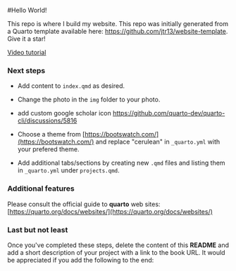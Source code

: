 #Hello World!

This repo is where I build my website. 
This repo was initially generated from a Quarto template available here: https://github.com/jtr13/website-template.
Give it a star!


[Video tutorial](https://youtu.be/YN75YXaLFGM)

### Next steps

- Add content to `index.qmd` as desired.

- Change the photo in the `img` folder to your photo.

- add custom google scholar icon https://github.com/quarto-dev/quarto-cli/discussions/5816

- Choose a theme from [https://bootswatch.com/](https://bootswatch.com/) and replace "cerulean" in `_quarto.yml` with your prefered theme.

- Add additional tabs/sections by creating new `.qmd` files and listing them in `_quarto.yml` under `projects.qmd`.

### Additional features

Please consult the official guide to **quarto** web sites: [https://quarto.org/docs/websites/](https://quarto.org/docs/websites/)

### Last but not least

Once you've completed these steps, delete the content of this **README** and add a short description of your project with a link to the book URL. It would be appreciated if you add the following to the end:	


